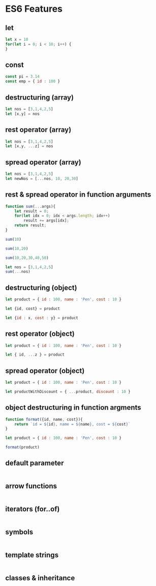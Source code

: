 # ES6 Features
## let
```js
let x = 10
for(let i = 0; i < 10; i++) {
}
```
## const
```js
const pi = 3.14
const emp = { id : 100 }
```
## destructuring (array)
```js
let nos = [3,1,4,2,5]
let [x,y] = nos
```
## rest operator (array)
```js
let nos = [3,1,4,2,5]
let [x,y, ...z] = nos
```
## spread operator (array)
```js
let nos = [3,1,4,2,5]
let newNos = [...nos, 10, 20,30]
```

## rest & spread operator in function arguments
```js
function sum(...args){
    let result = 0;
    for(let idx = 0; idx < args.length; idx++)
        result += args[idx];
    return result;
}

sum(10)

sum(10,20)

sum(10,20,30,40,50)

let nos = [3,1,4,2,5]
sum(...nos)
```
## destructuring (object)
```js
let product = { id : 100, name : 'Pen', cost : 10 }

let {id, cost} = product

let {id : x, cost : y} = product
```
## rest operator (object)
```js
let product = { id : 100, name : 'Pen', cost : 10 }

let { id, ...z } = product
```
## spread operator (object)
```js
let product = { id : 100, name : 'Pen', cost : 10 }

let productWithDiscount = { ...product, discount : 10 }
```

## object destructuring in function argments
```js
function format({id, name, cost}){
    return `id = ${id}, name = ${name}, cost = ${cost}`
}

let product = { id : 100, name : 'Pen', cost : 10 }

format(product)
```
## default parameter
```js

```
## arrow functions
```js

```
## iterators (for..of)
```js

```
## symbols
```js

```
## template strings
```js

```
## classes & inheritance
```js

```